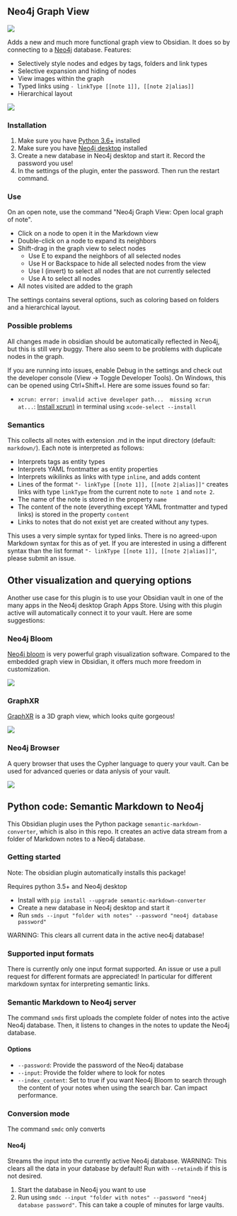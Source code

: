 ## Neo4j Graph View
![](https://raw.githubusercontent.com/HEmile/semantic-markdown-converter/main/obsidian%20plugin/resources/styled_screenshot.gif)


Adds a new and much more functional graph view to Obsidian. It does so by connecting
to a [Neo4j](https://neo4j.com/) database. Features:
- Selectively style nodes and edges by tags, folders and link types
- Selective expansion and hiding of nodes
- View images within the graph
- Typed links using `- linkType [[note 1]], [[note 2|alias]]`
- Hierarchical layout

![](https://raw.githubusercontent.com/HEmile/semantic-markdown-converter/main/obsidian%20plugin/resources/obsidian%20neo4j%20plugin.gif)


### Installation
1. Make sure you have [Python 3.6+](https://www.python.org/downloads/) installed
2. Make sure you have [Neo4j desktop](https://neo4j.com/download/) installed
4. Create a new database in Neo4j desktop and start it. Record the password you use!
5. In the settings of the plugin, enter the password. Then run the restart command.

### Use
On an open note, use the command "Neo4j Graph View: Open local graph of note".
- Click on a node to open it in the Markdown view
- Double-click on a node to expand its neighbors
- Shift-drag in the graph view to select nodes
   - Use E to expand the neighbors of all selected nodes
   - Use H or Backspace to hide all selected nodes from the view
   - Use I (invert) to select all nodes that are not currently selected
   - Use A to select all nodes
- All notes visited are added to the graph

The settings contains several options, such as coloring based on folders and a hierarchical layout. 

### Possible problems
All changes made in obsidian should be automatically reflected in Neo4j, but this is still very buggy. There also seem
to be problems with duplicate nodes in the graph.

If you are running into issues, enable Debug in the settings and check out the developer console (View -> Toggle Developer Tools). On Windows, this can be opened using Ctrl+Shift+I. Here are some issues found so far: 
- `xcrun: error: invalid active developer path...  missing xcrun at...`: [Install xcrun)](https://apple.stackexchange.com/questions/254380/why-am-i-getting-an-invalid-active-developer-path-when-attempting-to-use-git-a) in terminal using `xcode-select --install` 

### Semantics
This collects all notes with extension .md in the input directory (default: `markdown/`). Each note is interpreted as follows:
- Interprets tags as entity types
- Interprets YAML frontmatter as entity properties
- Interprets wikilinks as links with type `inline`, and adds content
- Lines of the format `"- linkType [[note 1]], [[note 2|alias]]"` creates links with type `linkType` from the current note to `note 1` and `note 2`.
- The name of the note is stored in the property `name`
- The content of the note (everything except YAML frontmatter and typed links) is stored in the property `content`
- Links to notes that do not exist yet are created without any types.

This uses a very simple syntax for typed links. There is no agreed-upon Markdown syntax for this as of yet.
If you are interested in using a different syntax than the list format `"- linkType [[note 1]], [[note 2|alias]]"`,
please  submit an issue.

## Other visualization and querying options
Another use case for this plugin is to use your Obsidian vault in one of the many apps in the Neo4j desktop
Graph Apps Store. Using with this plugin active will automatically connect it to your vault. Here are some suggestions:
### Neo4j Bloom
[Neo4j bloom](https://neo4j.com/product/bloom/) is very powerful graph visualization software. Compared to the embedded
graph view in Obsidian, it offers much more freedom in customization.

![](https://raw.githubusercontent.com/HEmile/semantic-markdown-converter/main/obsidian%20plugin/resources/bloom_screenshot.jpg)

  
### GraphXR
[GraphXR](https://www.kineviz.com/) is a 3D graph view, which looks quite gorgeous!

![](https://raw.githubusercontent.com/HEmile/semantic-markdown-converter/main/obsidian%20plugin/resources/graphxr.gif)


### Neo4j Browser
A query browser that uses the Cypher language to query your vault. Can be used for advanced queries or data anlysis of
your vault. 

![](https://raw.githubusercontent.com/HEmile/semantic-markdown-converter/main/obsidian%20plugin/resources/browser_screenshot.png)


## Python code: Semantic Markdown to Neo4j
This Obsidian plugin uses the Python package `semantic-markdown-converter`, which is also in this repo. 
It creates an active data stream from a folder of Markdown notes to a Neo4j database. 

### Getting started
Note: The obsidian plugin automatically installs this package!

Requires python 3.5+ and Neo4j desktop

- Install with `pip install --upgrade semantic-markdown-converter`
- Create a new database in Neo4j desktop and start it 
- Run `smds --input "folder with notes" --password "neo4j database password"`

WARNING: This clears all current data in the active neo4j database!
### Supported input formats
There is currently only one input format supported. An issue or use a pull request for different formats are appreciated! In particular for different markdown syntax for interpreting semantic links.

### Semantic Markdown to Neo4j server
The command `smds` first uploads the complete folder of notes into the active Neo4j database. Then, it listens to changes in the notes to update the Neo4j database.

#### Options
- `--password`: Provide the password of the Neo4j database
- `--input`: Provide the folder where to look for notes
- `--index_content`: Set to true if you want Neo4j Bloom to search through the content of your notes when using the search bar. Can impact performance.

### Conversion mode
The command `smdc` only converts 
#### Neo4j
Streams the input into the currently active Neo4j database. WARNING: This clears all the data in your database by default! Run with `--retaindb` if this is not desired. 
1. Start the database in Neo4j you want to use
2. Run using `smdc --input "folder with notes" --password "neo4j database password"`. This can take a couple of minutes for large vaults. 



